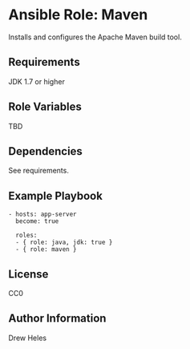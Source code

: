 Ansible Role: Maven
=========

Installs and configures the Apache Maven build tool.

Requirements
------------

JDK 1.7 or higher

Role Variables
--------------

TBD

Dependencies
------------

See requirements.

Example Playbook
----------------

    - hosts: app-server
      become: true

      roles:
      - { role: java, jdk: true }
      - { role: maven }

License
-------

CC0

Author Information
------------------

Drew Heles
